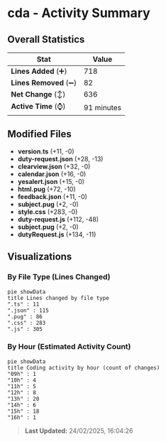 # cda - Activity Summary 

## Overall Statistics

| Stat                   | Value                                                             |
| ---------------------- | ----------------------------------------------------------------- |
| **Lines Added** (➕)   | 718                                          |
| **Lines Removed** (➖) | 82                                        |
| **Net Change** (↕)    | 636                |
| **Active Time** (⌚)   | 91 minutes |


## Modified Files
- **version.ts** (+11, -0)
- **duty-request.json** (+28, -13)
- **clearview.json** (+32, -0)
- **calendar.json** (+16, -0)
- **yesalert.json** (+15, -0)
- **html.pug** (+72, -10)
- **feedback.json** (+11, -0)
- **subject.pug** (+2, -0)
- **style.css** (+283, -0)
- **duty-request.js** (+112, -48)
- **subject.pug** (+2, -0)
- **dutyRequest.js** (+134, -11)

## Visualizations

### By File Type (Lines Changed)

```mermaid
pie showData
title Lines changed by file type
".ts" : 11
".json" : 115
".pug" : 86
".css" : 283
".js" : 305
```

### By Hour (Estimated Activity Count)

```mermaid
pie showData
title Coding activity by hour (count of changes)
"09h" : 1
"10h" : 4
"11h" : 5
"12h" : 8
"13h" : 20
"14h" : 6
"15h" : 18
"16h" : 1
```


> **Last Updated:** 24/02/2025, 16:04:26